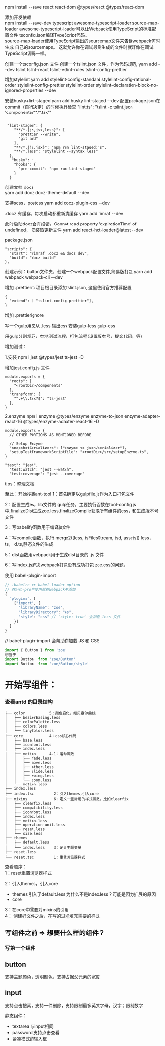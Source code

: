 npm install --save react react-dom @types/react @types/react-dom

添加开发依赖   
npm install --save-dev typescript awesome-typescript-loader source-map-loader 
awesome-typescript-loader可以让Webpack使用TypeScript的标准配置文件 tsconfig.json编译TypeScript代码。  
source-map-loader使用TypeScript输出的sourcemap文件来告诉webpack何时生成 自己的sourcemaps。 这就允许你在调试最终生成的文件时就好像在调试TypeScript源码一样。 

创建一个tsconfig.json 文件
创建一个tslint.json 文件，作为代码规范,
yarn add --dev tslint tslint-react tslint-eslint-rules tslint-config-prettier

增加stylelint
yarn add stylelint-config-standard stylelint-config-rational-order stylelint-config-prettier stylelint-order stylelint-declaration-block-no-ignored-properties --dev

安装husky+lint-staged
yarn add  husky lint-staged --dev
配置package.json在commit（自行决定）的时候执行检查
"lint:ts": "tslint -c tslint.json 'components/**/*.tsx'"
```

 "lint-staged": {
    "**/*.{js,jsx,less}": [
      "prettier --write",
      "git add"
    ],
    "**/*.{js,jsx}": "npm run lint-staged:js",
    "**/*.less": "stylelint --syntax less"
  },
   "husky": {
    "hooks": {
      "pre-commit": "npm run lint-staged"
    }
  }
```

创建文档 docz  
yarn add docz docz-theme-default --dev

支持scss，postcss
yarn add docz-plugin-css --dev

.docz 有缓存，每次启动都重新清缓存
yarn add rimraf --dev

此时启动docz会有报错，Cannot read property 'expirationTime' of undefined， 安装热更新文件
yarn add react-hot-loader@latest --dev

package.json  
```  
"scripts": {
  "start": "rimraf .docz && docz dev",
  "build": "docz build"
},
```  

创建示例：button文件夹，创建一个webpack配置文件,简易版打包
yarn add webpack webpack-cli --dev

增加 .prettierrc
项目根目录添加tslint.json, 这里使用官方推荐配置: 

```  
{
  "extend": [ "tslint-config-prettier"],
}
```  
增加 .prettierignore



写一个gulp用来从 .less 输出css 安装gulp-less gulp-css

用gulp分别规范，本地测试流程，打包流程(设置版本号，提交代码，等)

增加测试：

1.安装
npm i jest @types/jest ts-jest -D

增加jest.config.js 文件
```
module.exports = {
  "roots": [
    "<rootDir>/components"
  ],
  "transform": {
    "^.+\\.tsx?$": "ts-jest"
  },
}
```

2.enzyme
npm i enzyme @types/enzyme enzyme-to-json enzyme-adapter-react-16 @types/enzyme-adapter-react-16  -D

```
module.exports = {
  // OTHER PORTIONS AS MENTIONED BEFORE

  // Setup Enzyme
  "snapshotSerializers": ["enzyme-to-json/serializer"],
  "setupTestFrameworkScriptFile": "<rootDir>/src/setupEnzyme.ts",
}
```

```
"test": "jest",
  "test:watch": "jest --watch",
  "test:coverage": "jest --coverage"
```

tips：整理文档

至此：开始抄袭ant-tool
1：首先确定以gulpfile.js作为入口打包文件

2：配置生成es，lib文件的 gulp任务，主要执行函数在tool-config.js 中,finalizeDist生成zoe.less,finalizeCompile获取所有组件的css，和生成版本号文件

3：写babelify函数用于编译js文件

4：写compile函数，执行  merge2([less, tsFilesStream, tsd, assets]) less，ts，
d.ts,静态文件的生成

5：dist函数用webpack用于生成dist目录的 .js 文件

6：写index.js解决webpack打包没有成功打包 zoe.css的问题，


使用 babel-plugin-import
```js
// .babelrc or babel-loader option
// 在ant-pro中使用就在webpack中添加
{
  "plugins": [
    ["import", {
      "libraryName": "zoe",
      "libraryDirectory": "es",
      "style": "css" // `style: true` 会加载 less 文件
    }]
  ]
}
```

// babel-plugin-import 会帮助你加载 JS 和 CSS  
```js
import { Button } from 'zoe'  
想当于  
import Button  from 'zoe/Button'  
import Button  from 'zoe/Button/style'  
```

# 开始写组件：

### 查看antd 的目录结构
```
├── color           5：颜色变化，如贝塞尔曲线
│   ├── bezierEasing.less
│   ├── colorPalette.less
│   ├── colors.less
│   └── tinyColor.less
├── core            4：css核心代码
│   ├── base.less
│   ├── iconfont.less
│   ├── index.less
│   ├── motion      4.1：运动函数
│   │   ├── fade.less
│   │   ├── move.less
│   │   ├── other.less
│   │   ├── slide.less
│   │   ├── swing.less
│   │   └── zoom.less
│   └── motion.less
├── index.less
├── index.tsx         2：引入themes,引入core
├── mixins            6：定义一些常用的样式函数，比如clearfix
│   ├── clearfix.less
│   ├── compatibility.less
│   ├── iconfont.less
│   ├── index.less
│   ├── motion.less
│   ├── operation-unit.less
│   ├── reset.less
│   └── size.less
├── themes
│   ├── default.less 
│   └── index.less    3：定义主题变量
├── reset.less 
└── reset.tsx         1：重置浏览器样式
```

查看顺序：  
1：reset重置浏览器样式

2：引入themes，引入core  
  - themes 引入了default.less 为什么不是index.less？可能是因为扩展的原因
  - core 

3：在core中需要对mixins的引用  
4： 创建好文件之后，在写的过程填充需要的样式

## 写组件之前 => 想要什么样的组件？

### 写第一个组件

button 
---
支持主题颜色，透明颜色，支持占据父元素的宽度

input 
---
支持点击搜索，支持一件删除，支持限制最多英文字母，汉字；限制数字


静态组件：
- textarea 与input相同
- password 支持点击查看
- 紧凑模式的输入框


